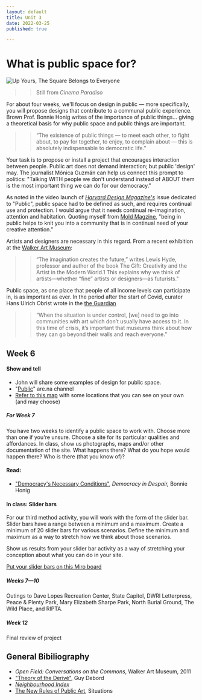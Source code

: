 ```yaml
---
layout: default
title: Unit 3
date: 2022-03-25
published: true

---
```


# What is public space for?


![Up Yours, The Square Belongs to Everyone](/img/paradiso.png)
>>Still from *Cinema Paradiso*

For about four weeks, we'll focus on design in public — more specifically, you will propose designs that contribute to a communal public experience. Brown Prof. Bonnie Honig writes of the importance of public things... giving a theoretical basis for why public space and public things are important.  

>>“The existence of public things — to meet each
other, to fight about, to pay for together, to enjoy, to
complain about — this is absolutely indispensable
to democratic life.” 

Your task is to propose or install a project that encourages interaction between people. Public art does not demand interaction; but public 'design' may. The journalist Mónica Guzmán can help us connect this prompt to politics: "Talking WITH people we don't understand instead of ABOUT them is the most important thing we can do for our democracy."

As noted in the video launch of *[Harvard Design Magazine's](https://www.youtube.com/watch?v=kNRbL0PV4A0&ab_channel=HarvardGSD)* issue dedicated to "Public", public space had to be defined as such, and requires continual use and protection. I would argue that it needs continual re-imagination, attention and habitation. Quoting myself from [Mold Magzine](https://thisismold.com/visual/graphic-design-and-local-food-ecologies), "being in public helps to knit you into a community that is in continual need of your creative attention.”

Artists and designers are necessary in this regard. From a recent exhibition at the [Walker Art Museum](http://walkerart.org/magazine/marina-gorbis-the-more-equitable-future-begins-in-the-imagination): 

>>“The imagination creates the future,” writes Lewis Hyde, professor and author of the book The Gift: Creativity and the Artist in the Modern World.1 This explains why we think of artists—whether “fine” artists or designers—as futurists."

<!--
Hannah Arendt, quoted in an article by Masha Gessen in a 2020 New Yorker article: Isolation is the inability to act together with others, which, according to Arendt, is the source of a person’s political power. Isolation renders people impotent. Loneliness, Arendt posits, is the defining condition of totalitarianism and the common ground of all terror.
-->

Public space, as one place that people of all income levels can participate in, is as important as ever. In the period after the start of Covid, curator Hans Ulrich Obrist wrote in the [the Guardian](https://www.theguardian.com/artanddesign/2020/mar/30/hans-ulrich-obrist-uk-public-art-project)

>>“When the situation is under control, [we] need to go into communities with art which don’t usually have access to it. In this time of crisis, it’s important that museums think about how they can go beyond their walls and reach everyone.” 



## Week 6

#### Show and tell

- John will share some examples of design for public space. 
- "[Public](https://www.are.na/john-caserta/public-a8sf7pnhaei)" are.na channel
- [Refer to this map](https://goo.gl/maps/FaLqaMbdRufXkenm7) with some locations that you can see on your own (and may choose) 

##### For Week 7

You have two weeks to identify a public space to work with. Choose more than one if you're unsure. Choose a site for its particular qualities and affordances. In class, show us photographs, maps and/or other documentation of the site. What happens there? What do you hope would happen there? Who is there (that you know of)?



#### Read:

* ["Democracy's Necessary Conditions"](https://drive.google.com/file/d/1XNDPuWnX0RnONvWC5lH2LNg4h6cagr1D/view?usp=sharing), *Democracy in Despair,* Bonnie Honig


#### In class: Slider bars

For our third method activity, you will work with the form of the slider bar. Slider bars have a range between a minimum and a maximum. Create a minimum of 20 slider bars for various scenarios. Define the minimum and maximum as a way to stretch how we think about those scenarios. 

Show us results from your slider bar activity as a way of stretching your conception about what you can do in your site. 

[Put your slider bars on this Miro board](https://miro.com/app/board/uXjVOCtRucU=/?invite_link_id=944439351970)



##### Weeks 7—10

Outings to Dave Lopes Recreation Center, State Capitol, DWRI Letterpress, Peace & Plenty Park, Mary Elizabeth Sharpe Park, North Burial Ground, The Wild Place, and RIPTA.

##### Week 12

Final review of project


## General Bibiliography

* *Open Field: Conversations on the Commons*, Walker Art Museum, 2011
* ["Theory of the Derivé"](http://www.bopsecrets.org/SI/2.derive.htm), Guy Debord
* *[Neighbourhood Index](https://neighbourhoodindex.org/)*
* [The New Rules of Public Art](https://arena-attachments.s3.amazonaws.com/15685110/8faaf322aab6af4f8650fda466ffe98a.pdf?1647893562), Situations